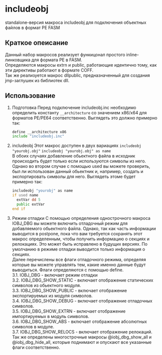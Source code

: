 # includeobj
standalone-версия макроса includeobj для подключения объектных файлов в формат PE FASM
## Краткое опеисание
Данный набор макросов реализует функицонал простого inline-линковщика для формата PE в FASM.  
Определяются макросы extrn и public, работающие идентично тому, как эти директивы работают в формате COFF.  
Так же реализуется макрос dllpublic, предназначенный для создания jmp-заглушек из библиотек dll.  
## Использование
1. Подготовка
   Перед подключение includeobj.inc необходимо определить константу `__architecture` со значением x86/x64 для форматов PE/PE64 соответственно.
   Выглядеть это должно примерно так:
   ```asm
   define __architecture x86
   include "includeobj.inc"
   ```
2. includeobj
   Этот макрос доступен в двух вариациях
   `includeobj "yourobj.obj"`
   `includeobj "yourobj.obj" as name`  
   В обоих случаях добавление обьектного файла в исходник происходить будет только если используются символы из него.
   Однако во втором случае с помощью used вы можете проверить, был ли использован данный обьектник и, например, создать и экспортировать символы для него.
   Выглядеть этоме будет примерно так:
   ```asm
   includeobj "yourobj" as name
   if used name
     extVar dd 5
     public extVar
   end if
   ```
3. Режим отладки
   С помощью определения однострочного макроса IOBJ_DBG вы можете включить отладочный режим для добавляемого обьектного файла.
   Однако, так как часть информации выводится в postpone, пока что вам требуется сохранять этот макрос определенным, чтобы получить информацию о секциях и релокациях.
   Это может быть исправлено в будущих версиях. По умолчанию в режиме отладки выводится только информация о секциях.  
   Далее перечислены все флаги отладочного режима, определяя которые вы можете управлять тем, какие именно данные будут выводиться. Флаги определяются с помощью define.  
3.1. IOBJ_DBG - включает режим отладки  
3.2. IOBJ_DBG_SHOW_STATIC - включает отображение статических символов из обьектного модуля.  
3.3. IOBJ_DBG_SHOW_PUBLIC - включает отображение экспортируемых из модуля символов.  
3.4. IOBJ_DBG_SHOW_DEBUG - включает отображение отладочных символов.  
3.5. IOBJ_DBG_SHOW_EXTRN - включает отображение импортируемых в модуль символов.  
3.6. IOBJ_DBG_SHOW_ABS - включает отображение абсолютных символов в модуле.  
3.7. IOBJ_DBG_SHOW_RELOCS - включает отображение релокаций.  
   Так же определены многострочные макросы @iobj_dbg_show_all и @iobj_dbg_hide_all, которые поднимают и опускают все указанные флаги соответственно.
